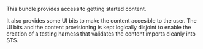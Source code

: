 This bundle provides access to getting started content.


It also provides some UI bits to make the content accesible to the user. The UI bits and the
content provisioning is kept logically disjoint to enable the creation of a testing harness
that validates the content imports cleanly into STS.

